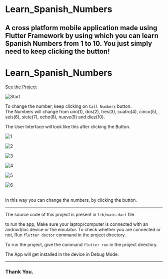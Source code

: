 # Learn_Spanish_Numbers

A cross platform mobile application made using Flutter Framework by using which you can learn Spanish Numbers from 1 to 10. You just simply need to keep clicking the button!
---

# Learn_Spanish_Numbers

[See the Project](https://github.com/IamVaibhavsar/Learn_Spanish_Numbers "Learn Spanish Numbers")

![Start](https://github.com/IamVaibhavsar/Learn_Spanish_Numbers/blob/master/spanish_numbers_stateful/images/SpanishNumbers.png "Start")


To change the number, keep clicking on `Call Numbers` button.<br>
The Numbers will change from uno(1), dos(2), tres(3), cuatro(4), cinco(5), seis(6), siete(7), ocho(8), nueve(9) and diez(10). <br>

The User Interface will look like this after clicking the Button.<br>

![1](https://github.com/IamVaibhavsar/Learn_Spanish_Numbers/blob/master/spanish_numbers_stateful/images/1.png "1")

![2](https://github.com/IamVaibhavsar/Learn_Spanish_Numbers/blob/master/spanish_numbers_stateful/images/2.png "2")

![3](https://github.com/IamVaibhavsar/Learn_Spanish_Numbers/blob/master/spanish_numbers_stateful/images/3.png "3")

![4](https://github.com/IamVaibhavsar/Learn_Spanish_Numbers/blob/master/spanish_numbers_stateful/images/4.png "4")

![5](https://github.com/IamVaibhavsar/Learn_Spanish_Numbers/blob/master/spanish_numbers_stateful/images/5.png "5")

![6](https://github.com/IamVaibhavsar/Learn_Spanish_Numbers/blob/master/spanish_numbers_stateful/images/6.png "6")

<br>
In this way you can change the numbers, by clicking the button.<br>

---

The source code of this project is present in `lib/main.dart` file.<br>

to run the app, Make sure your laptop/computer is connected with an android/ios device or the emulator.
To check whether you are connected or not, Run  `flutter doctor` command in the project directory.<br>

To run the project, give the command `flutter run` in the project directory.<br>

The App will get installed in the device in Debug Mode.

---

### Thank You.
